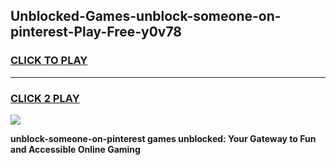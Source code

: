 
## Unblocked-Games-unblock-someone-on-pinterest-Play-Free-y0v78
<h3>
<a href="https://premium76.site?title=unblock-someone-on-pinterest&ref=21A">CLICK TO PLAY</a></h3>
<hr>

<h3>
<a href="https://premium76.site?title=unblock-someone-on-pinterest&ref=21A">CLICK 2 PLAY</a>
  
</h3>

<a href="https://premium76.site?title=unblock-someone-on-pinterest&ref=21A"><img src="https://clearcache.store/games.png"></a>


**unblock-someone-on-pinterest games unblocked: Your Gateway to Fun and Accessible Online Gaming**
